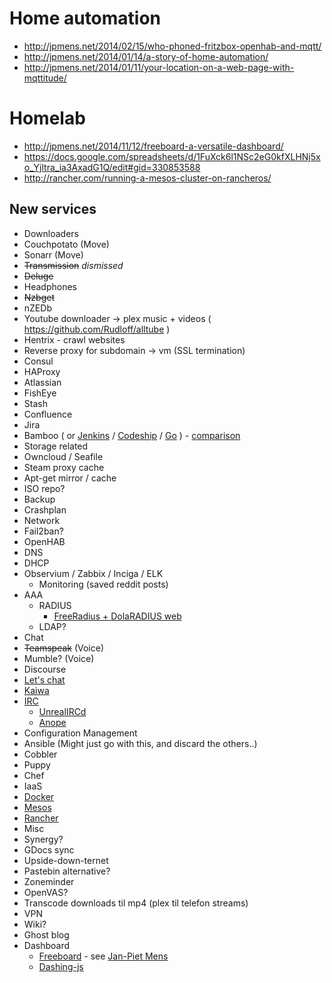 # Home automation
* http://jpmens.net/2014/02/15/who-phoned-fritzbox-openhab-and-mqtt/
* http://jpmens.net/2014/01/14/a-story-of-home-automation/
* http://jpmens.net/2014/01/11/your-location-on-a-web-page-with-mqttitude/

# Homelab
* http://jpmens.net/2014/11/12/freeboard-a-versatile-dashboard/
* https://docs.google.com/spreadsheets/d/1FuXck6l1NSc2eG0kfXLHNj5xo_Yjltra_ia3AxadG1Q/edit#gid=330853588
* http://rancher.com/running-a-mesos-cluster-on-rancheros/

## New services
* Downloaders
 * Couchpotato (Move)
 * Sonarr (Move)
 * ~~Transmission~~ _dismissed_
 * ~~Deluge~~
 * Headphones
 * ~~Nzbget~~
 * nZEDb
 * Youtube downloader -> plex music + videos ( https://github.com/Rudloff/alltube )
 * Hentrix - crawl websites
* Reverse proxy for subdomain -> vm (SSL termination)
 * Consul
 * HAProxy
* Atlassian
 * FishEye
 * Stash
 * Confluence
 * Jira
 * Bamboo ( or [Jenkins](http://jenkins-ci.org) / [Codeship](https://codeship.com/) / [Go](http://www.go.cd/) ) - [comparison](http://www.quora.com/What-is-the-difference-between-Bamboo-CircleCI-CIsimple-Ship-io-Codeship-Jenkins-Hudson-Semaphoreapp-Shippable-Solano-CI-TravisCI-and-Wercker)
* Storage related
 * Owncloud / Seafile
 * Steam proxy cache
 * Apt-get mirror / cache
 * ISO repo?
 * Backup
  * Crashplan
* Network
 * Fail2ban?
 * OpenHAB
 * DNS
 * DHCP
 * Observium / Zabbix / Inciga / ELK
   * Monitoring (saved reddit posts)
 * AAA
   * RADIUS
     * [FreeRadius + DolaRADIUS web](http://linuxdrops.com/install-freeradius-with-web-based-management-daloradius-on-centosrhel-debian-ubuntu/)
    * LDAP?
* Chat
 * ~~Teamspeak~~ (Voice)
 * Mumble? (Voice)
 * Discourse
 * [Let's chat](https://sdelements.github.io/lets-chat/)
 * [Kaiwa](http://getkaiwa.com/)
 * [IRC](http://archive.news.softpedia.com/news/Building-Your-Own-IRC-Server-With-Services-40772.shtml)
   * [UnrealIRCd](https://www.unrealircd.org/)
    * [Anope](http://www.anope.org/)
* Configuration Management
 * Ansible (Might just go with this, and discard the others..)
 * Cobbler
 * Puppy
 * Chef
* IaaS
 * [Docker](https://www.docker.com/)
 * [Mesos](http://mesosphere.com/)
 * [Rancher](http://rancher.com/)
* Misc
 * Synergy?
 * GDocs sync
 * Upside-down-ternet
 * Pastebin alternative?
 * Zoneminder
 * OpenVAS?
 * Transcode downloads til mp4 (plex til telefon streams)
 * VPN
 * Wiki?
 * Ghost blog
 * Dashboard
   * [Freeboard](https://github.com/Freeboard/freeboard) - see [Jan-Piet Mens](http://jpmens.net/2014/11/12/freeboard-a-versatile-dashboard/)
    * [Dashing-js](https://github.com/fabiocaseri/dashing-js)
